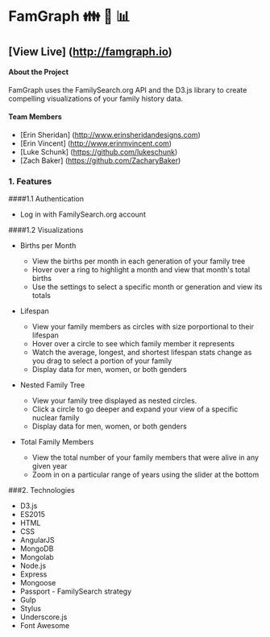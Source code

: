 # FamGraph  :family: :deciduous_tree: :bar_chart:
## [View Live] (http://famgraph.io)


#### About the Project

FamGraph uses the FamilySearch.org API and the D3.js library to create compelling visualizations of your family history data.

#### Team Members
* [Erin Sheridan] (http://www.erinsheridandesigns.com)
* [Erin Vincent] (http://www.erinmvincent.com)
* [Luke Schunk] (https://github.com/lukeschunk)
* [Zach Baker] (https://github.com/ZacharyBaker)

### 1. Features

####1.1 Authentication
  * Log in with FamilySearch.org account

####1.2 Visualizations

  * Births per Month
    * View the births per month in each generation of your family tree
    * Hover over a ring to highlight a month and view that month's total births
    * Use the settings to select a specific month or generation and view its totals

  * Lifespan
    * View your family members as circles with size porportional to their lifespan
    * Hover over a circle to see which family member it represents
    * Watch the average, longest, and shortest lifespan stats change as you drag to select a portion of your family
    * Display data for men, women, or both genders

  * Nested Family Tree
    * View your family tree displayed as nested circles.
    * Click a circle to go deeper and expand your view of a specific nuclear family
    * Display data for men, women, or both genders

  * Total Family Members
    * View the total number of your family members that were alive in any given year
    * Zoom in on a particular range of years using the slider at the bottom



###2. Technologies
  * D3.js
  * ES2015
  * HTML
  * CSS
  * AngularJS
  * MongoDB
  * Mongolab
  * Node.js
  * Express
  * Mongoose
  * Passport - FamilySearch strategy
  * Gulp
  * Stylus
  * Underscore.js
  * Font Awesome

